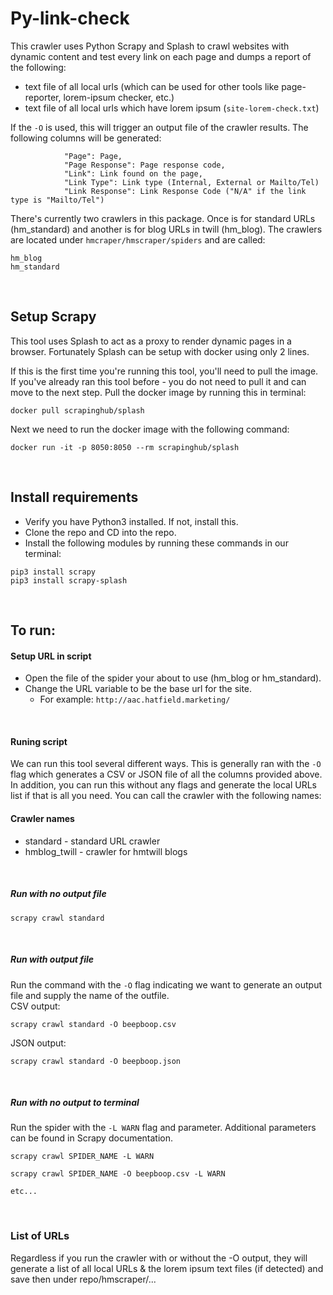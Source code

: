 # Py-link-check

This crawler uses Python Scrapy and Splash to crawl websites with dynamic content and test every link on each page and dumps a report of the following:
- text file of all local urls (which can be used for other tools like page-reporter, lorem-ipsum checker, etc.)
- text file of all local urls which have lorem ipsum (`site-lorem-check.txt`)

If the `-O` is used, this will trigger an output file of the crawler results. The following columns will be generated:
```
            "Page": Page,
            "Page Response": Page response code,
            "Link": Link found on the page,
            "Link Type": Link type (Internal, External or Mailto/Tel)
            "Link Response": Link Response Code ("N/A" if the link type is "Mailto/Tel")
```

There's currently two crawlers in this package. Once is for standard URLs (hm_standard) and another is for blog URLs in twill (hm_blog). The crawlers are located under `hmcraper/hmscraper/spiders` and are called:
```
hm_blog
hm_standard
```
<br>

## Setup Scrapy
This tool uses Splash to act as a proxy to render dynamic pages in a browser. Fortunately Splash can be setup with docker using only 2 lines.

If this is the first time you're running this tool, you'll need to pull the image. If you've already ran this tool before - you do not need to pull it and can move to the next step.   Pull the docker image by running this in terminal:
```
docker pull scrapinghub/splash
```
Next we need to run the docker image with the following command:
```
docker run -it -p 8050:8050 --rm scrapinghub/splash
```
<br>

## Install requirements
- Verify you have Python3 installed. If not, install this.
- Clone the repo and CD into the repo.
- Install the following modules by running these commands in our terminal:
``` 
pip3 install scrapy
pip3 install scrapy-splash
```
<br>

## To run:

#### Setup URL in script
- Open the file of the spider your about to use (hm_blog or hm_standard).
- Change the URL variable to be the base url for the site.
	- For example:
    ``` http://aac.hatfield.marketing/ ```
<br>

#### Runing script
We can run this tool several different ways. This is generally ran with the `-O` flag which generates a CSV or JSON file of all the columns provided above. In addition, you can run this without any flags and generate the local URLs list if that is all you need. You can call the crawler with the following names:
#### Crawler names
- standard - standard URL crawler
- hmblog_twill - crawler for hmtwill blogs 
<br>

##### Run with no output file

```
scrapy crawl standard
```
<br>

##### Run with output file
Run the command with the `-O` flag indicating we want to generate an output file and supply the name of the outfile. 
<br>
CSV output:
```
scrapy crawl standard -O beepboop.csv
```
  
JSON output:  
```
scrapy crawl standard -O beepboop.json
```
<br>

##### Run with no output to terminal
Run the spider with the `-L WARN` flag and parameter. Additional parameters can be found in Scrapy documentation.
<br>

```
scrapy crawl SPIDER_NAME -L WARN

scrapy crawl SPIDER_NAME -O beepboop.csv -L WARN

etc...
```

<br>

### List of URLs
Regardless if you run the crawler with or without the -O output, they will generate a list of all local URLs & the lorem ipsum text files (if detected) and save then under repo/hmscraper/... 
